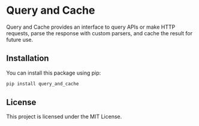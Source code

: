 # Query and Cache

Query and Cache provides an interface to query APIs or make HTTP requests, parse the response with custom parsers, and cache the result for future use.

## Installation

You can install this package using pip:

```bash
pip install query_and_cache
```

## License

This project is licensed under the MIT License.